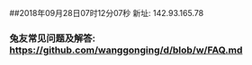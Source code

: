 ##2018年09月28日07时12分07秒 新址: 142.93.165.78
### 兔友常见问题及解答: https://github.com/wanggonging/d/blob/w/FAQ.md
